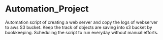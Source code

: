 # Automation_Project

Automation script of creating a web server and copy the logs of webserver to aws S3 bucket. Keep the track of objects are saving into s3 bucket by bookkeeping. Scheduling the script to run everyday without manual efforts.
